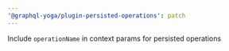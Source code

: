 ```yaml
---
'@graphql-yoga/plugin-persisted-operations': patch
---
```


Include `operationName` in context params for persisted operations
